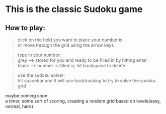 # This is the classic Sudoku game

## How to play:
>click on the field you want to place your number in \
>or move through the grid using the arrow keys 

>type in your number: \
>grey --> stored for you and ready to be filled in by hitting enter \
>black --> number is filled in, hit backspace to delete

>use the sudoku solver:\
>hit spacebar and it will use backtracking to try to solve the sudoku grid

maybe coming soon:\
a timer, some sort of scoring, creating a random grid based on levels(easy, normal, hard)
